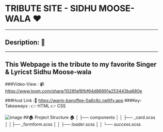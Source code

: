 # TRIBUTE SITE - SIDHU MOOSE-WALA ❤️

------------

## Desription: 🤘

------------
This Webpage is the tribute to my favorite Singer & Lyricst Sidhu Moose-wala
------------
###Video-View : 📹
https://www.loom.com/share/1026faf8fbf64d86991a253443ba680e

###Host Link :🔗
https://warm-banoffee-0a6c6c.netlify.app
###Key-Takeaways :
👉 HTML
👉 CSS

  ![image](https://user-images.githubusercontent.com/102636327/177285332-1fb2cdf0-ade6-4d85-aae2-54aa0ac33cac.png)
  ##🏠 Project Structure 🏠
  │   ├── components
│   │    ├── _card.scss
│   │    |── _formform.scss
│   │    ├── _loader_.scss
│   │    └── _success_.scss


